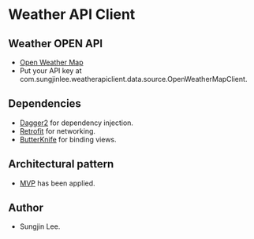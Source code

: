 # Weather API Client

## Weather OPEN API
- [Open Weather Map](https://openweathermap.org/api)
- Put your API key at com.sungjinlee.weatherapiclient.data.source.OpenWeatherMapClient.

## Dependencies 
- [Dagger2](https://google.github.io/dagger/) for dependency injection.
- [Retrofit](http://square.github.io/retrofit/) for networking.
- [ButterKnife](http://jakewharton.github.io/butterknife/) for binding views.
## Architectural pattern 
- [MVP](https://en.wikipedia.org/wiki/Model%E2%80%93view%E2%80%93presenter) has been applied.

## Author
- Sungjin Lee.
